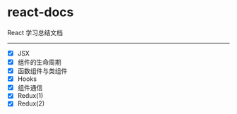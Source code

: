 # react-docs
React 学习总结文档

***
- [x] JSX
- [x] 组件的生命周期
- [x] 函数组件与类组件
- [x] Hooks
- [x] 组件通信
- [x] Redux(1)
- [x] Redux(2)
